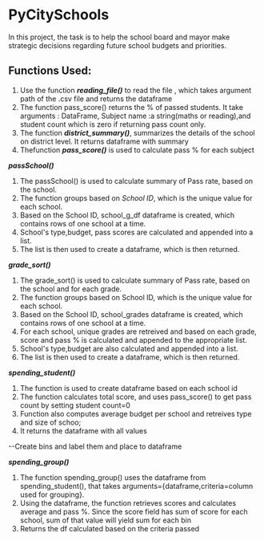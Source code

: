 # PyCitySchools
In this project, the task is to help the school board and mayor make strategic decisions regarding future school budgets and priorities.
## Functions Used:
  <ol>
    <li>Use the function <b><i>reading_file()</i></b> to read the file , which takes argument path of the .csv file and returns the             dataframe
    <li>The function pass_score() returns the % of passed students. It take arguments : DataFrame, Subject name :a string(maths or               reading),and    student count which is zero if returning pass count only. 
  
   <li>The function  <b><i>district_summary()</i></b>, summarizes the details of the school on district level. It returns dataframe                          with summary         
   <li>Thefunction  <b><i>pass_score()</i></b> is used to calculate pass % for each subject
   </ol>
   
   <b><i>passSchool()</i></b>
      <ol>
        <li>The passSchool() is used to calculate summary of Pass rate, based on the school.
        <li>The function groups based on <i>School ID</i>, which is the unique value for each school. 
        <li>Based on the School ID, school_g_df dataframe is created, which contains rows of one school at a time. 
        <li>School's type,budget, pass scores are calculated and appended into a list. 
        <li>The list is then used to create a dataframe, which is then returned.
      </ol>
   
   <b><i>grade_sort()</b></i>
      <ol>
        <li>The grade_sort() is used to calculate summary of Pass rate, based on the school and for each grade. 
        <li>The function groups based on School ID, which is the unique value for each school. 
        <li>Based on the School ID, school_grades dataframe is created, which contains rows of one school at a time. 
        <li>For each school, unique grades are retreived and based on each grade, score and pass % is calculated and appended to the appropriate list. 
        <li>School's type,budget are also calculated and appended into a list. 
        <li>The list is then used to create a dataframe, which is then returned.
      </ol>
  
   <i><b>spending_student()</b></i>
      <ol>
        <li> The function is used to create dataframe based on each school id
        <li> The function calculates total score, and uses pass_score() to get pass count by setting student count=0
        <li> Function also computes average budget per school and retreives type and size of schoo;
        <li> It returns the dataframe with all values
      </ol>
        --Create bins and label them and place to dataframe
        
   <b><i>spending_group()</i></b>
      <ol>
        <li>The function spending_group() uses the dataframe from spending_student(), that takes arguments={dataframe,criteria=column used for grouping}.
        <li>Using the dataframe, the function retrieves scores and calculates average and pass %. Since the score field has sum of score for each school, sum of that value will yield sum for each bin
        <li> Returns the df calculated based on the criteria passed
      </ol>

